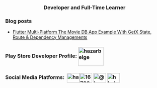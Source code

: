 <h3 align="center">Developer and Full-Time Learner</h3>

### Blog posts
<!-- BLOG-POST-LIST:START -->
- [Flutter Multi-Platform The Movie DB App Example With GetX State, Route &amp; Dependency Managements](https://medium.com/@hazarbelge/flutter-multi-platform-the-movie-db-app-example-with-getx-state-route-dependency-managements-72ec621dcce2?source=rss-a1f26d1ec991------2)
<!-- BLOG-POST-LIST:END -->

### Play Store Developer Profile: <a href="https://play.google.com/store/apps/dev?id=8411620319663545720" target="blank"><img align="center" src="https://user-images.githubusercontent.com/56136163/151215838-3c60b4a8-e2ef-44cc-9a18-d27cf33901dd.svg" alt="hazarbelge" height="60" width="80" /></a>  

### Social Media Platforms:  &nbsp;<a href="https://linkedin.com/in/hazarbelge" target="blank"><img align="center" src="https://raw.githubusercontent.com/rahuldkjain/github-profile-readme-generator/master/src/images/icons/Social/linked-in-alt.svg" alt="hazarbelge" height="30" width="40" /></a><a href="https://stackoverflow.com/users/16766831" target="blank"><img align="center" src="https://raw.githubusercontent.com/rahuldkjain/github-profile-readme-generator/master/src/images/icons/Social/stack-overflow.svg" alt="16766831" height="30" width="40" /></a> <a href="https://medium.com/@hazarbelge" target="blank"><img align="center" src="https://raw.githubusercontent.com/rahuldkjain/github-profile-readme-generator/master/src/images/icons/Social/medium.svg" alt="@hazarbelge" height="30" width="40" /></a> <a href="https://twitter.com/hbelge10" target="blank"><img align="center" src="https://raw.githubusercontent.com/rahuldkjain/github-profile-readme-generator/master/src/images/icons/Social/twitter.svg" alt="hbelge10" height="30" width="40" /></a>
